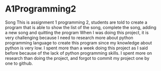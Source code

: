 # A1Programming2
Song
This is assignment 1 programming 2, students are told to create a program that is able to show the list of the song, complete the song, adding a new song and quitting the program
When I was doing this project, it is very challenging because I need to research more about python programming language to create this program since my knowledge about python is very low. 
I spent more than a week doing this project as I said before because of the lack of python programming skills. I spent more on research than doing the project, and forgot to commit my project one by one to github. 

